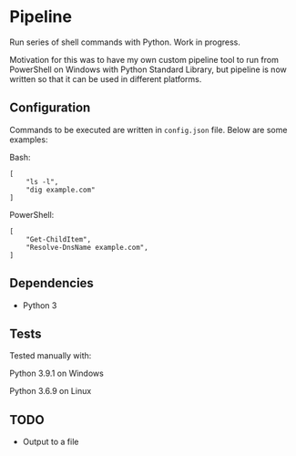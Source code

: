# Pipeline

Run series of shell commands with Python. Work in progress.

Motivation for this was to have my own custom pipeline tool to run from PowerShell on Windows with Python Standard Library, but pipeline is now written so that it can be used in different platforms.

## Configuration

Commands to be executed are written in `config.json` file. Below are some examples:


Bash:
```
[
    "ls -l",
    "dig example.com"
]
```

PowerShell:
```
[
    "Get-ChildItem",
    "Resolve-DnsName example.com",
] 
```


## Dependencies

- Python 3

## Tests

Tested manually with: 

Python 3.9.1 on Windows

Python 3.6.9 on Linux

## TODO

- Output to a file
